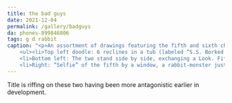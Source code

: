 ```yaml
---
title: the bad guys
date: 2021-12-04
permalink: /gallery/badguys
da: phones-899846806
tags: g d rabbit
caption: "<p>An assortment of drawings featuring the fifth and sixth characters. They stand together in the center: “It ain’t <em>that</em> deep—” says the fifth, but insists the sixth, “Oh, but it <em style='text-transform:uppercase;'>is</em>—”</p>
	<ul><li>Top left doodle: 6 reclines in a tub (labeled “S.S. Borked Perspective”), spilling a cocktail with a gesture in one hand, the other on a phone which she is not amused by. Saying “[>5000-word essay about someone being Objectively Wrong™]”</li>
	<li>Bottom left: The two stand side by side, exchanging a Look. Fifth’s arms are crossed; he looks uncertain, like, a silent “yeesh.”</li>
	<li>Right: “Selfie” of the fifth by a window, a rabbit-monster just outside. Captioned “nature is healing 😄😄😄😂🐇💀💀”</li></ul>"
---
```

Title is riffing on these two having been more antagonistic earlier in development.